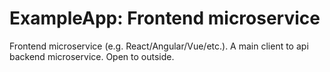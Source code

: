 # ExampleApp: Frontend microservice

Frontend microservice (e.g. React/Angular/Vue/etc.). 
A main client to api backend microservice. 
Open to outside.
